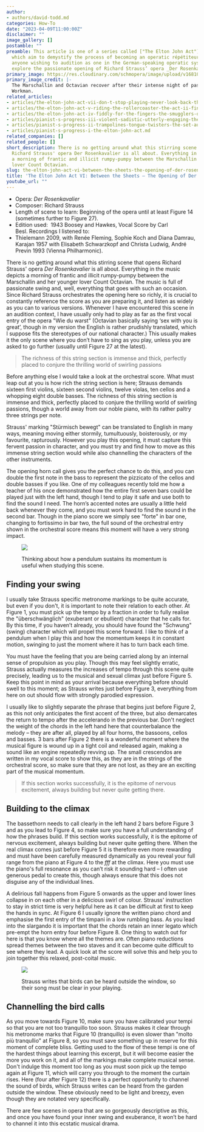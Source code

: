 ```yaml
---
author:
- authors/david-todd.md
categories: How-To
date: "2023-04-09T11:00:00Z"
disclaimer: ""
image_gallery: []
postamble: ""
preamble: This article is one of a series called ["The Elton John Act"](/the-elton-john-act/),
  which aim to demystify the process of becoming an operatic répétiteur and assist
  anyone wishing to audition as one in the German-speaking operatic system. Here we
  explore the passionate opening of Richard Strauss’ opera _Der Rosenkavalier_.
primary_image: https://res.cloudinary.com/schmopera/image/upload/v1681081664/media/2023/04/sqPianistseries_Rosenkav_kj03ff.jpg
primary_image_credit: |-
  The Marschallin and Octavian recover after their intense night of passion. Photo: Robert
  Workman.
related_articles:
- articles/the-elton-john-act-vii-don-t-stop-playing-never-look-back-the-dreaded-sight-reading.md
- articles/the-elton-john-act-v-riding-the-rollercoaster-the-act-ii-finale-from-le-nozze-di-figaro.md
- articles/the-elton-john-act-iv-fiddly-for-the-fingers-the-smugglers-quintet-from-carmen.md
- articles/pianist-s-progress-iii-violent-sadistic-utterly-engaging-the-maid-scene-from-elektra.md
- articles/pianist-s-progress-ii-trampolines-tongue-twisters-the-set-audition-excerptsexcerpts.md
- articles/pianist-s-progress-i-the-elton-john-act.md
related_companies: []
related_people: []
short_description: There is no getting around what this stirring scene that opens
  Richard Strauss' opera Der Rosenkavalier is all about. Everything in the music depicts
  a morning of frantic and illicit rumpy-pumpy between the Marschallin and her younger
  lover Count Octavian.
slug: the-elton-john-act-vi-between-the-sheets-the-opening-of-der-rosenkavalier
title: 'The Elton John Act VI: Between the Sheets – The Opening of Der Rosenkavalier'
youtube_url: ""
---
```

* Opera: _Der Rosenkavalier_
* Composer: Richard Strauss
* Length of scene to learn: Beginning of the opera until at least Figure 14 (sometimes further to Figure 27).
* Edition used:  1943 Boosey and Hawkes, Vocal Score by Carl Besl. Recordings I listened to:
* Thielemann 2009, with Renée Fleming, Sophie Koch and Diana Damrau, Karajan 1957 with Elisabeth Schwarzkopf and Christa Ludwig, André Previn 1993 (Vienna Philharmonic).

There is no getting around what this stirring scene that opens Richard Strauss' opera _Der Rosenkavalier_ is all about. Everything in the music depicts a morning of frantic and illicit rumpy-pumpy between the Marschallin and her younger lover Count Octavian. The music is full of passionate swing and, well, everything that goes with such an occasion. Since Richard Strauss orchestrates the opening here so richly, it is crucial to constantly reference the score as you are preparing it, and listen as widely as you can to various versions. Whenever I have encountered this scene in an audition context, I have usually only had to play as far as the first vocal entry of the opera "Wie du warst" (Octavian basically saying ‘sex with you is great’, though in my version the English is rather prudishly translated, which I suppose fits the stereotypes of our national character.) This usually makes it the only scene where you don’t have to sing as you play, unless you are asked to go further (usually until Figure 27 at the latest).

> The richness of this string section is immense and thick, perfectly placed to conjure the thrilling world of swirling passions

Before anything else I would take a look at the orchestral score. What must leap out at you is how rich the string section is here; Strauss demands sixteen first violins, sixteen second violins, twelve violas, ten cellos and a whopping eight double basses. The richness of this string section is immense and thick, perfectly placed to conjure the thrilling world of swirling passions, though a world away from our noble piano, with its rather paltry three strings per note.

Strauss' marking "Stürmisch bewegt" can be translated to English in many ways, meaning moving either stormily, tumultuously, boisterously, or my favourite, rapturously. However you play this opening, it must capture this fervent passion in character, and you must try and find how to move as this immense string section would while also channelling the characters of the other instruments.

The opening horn call gives you the perfect chance to do this, and you can double the first note in the bass to represent the pizzicato of the cellos and double basses if you like. One of my colleagues recently told me how a teacher of his once demonstrated how the entire first seven bars could be played just with the left hand, though I tend to play it safe and use both to find the sound I need. The horn’s accented notes are usually a little held back whenever they come, and you must work hard to find the sound in the second bar. Though in the piano score we simply see "forte" in bar one, changing to fortissimo in bar two, the full sound of the orchestral entry shown in the orchestral score means this moment will have a very strong impact.

<figure data-type="image">

![](https://res.cloudinary.com/schmopera/image/upload/v1681082799/media/2023/04/Pianistseries_clocks_i80zdx.jpg)

<figcaption>Thinking about how a pendulum sustains its momentum is useful when studying this scene.</figcaption>  
</figure>

## Finding your swing

I usually take Strauss specific metronome markings to be quite accurate, but even if you don't, it is important to note their relation to each other. At Figure 1, you must pick up the tempo by a fraction in order to fully realise the "überschwänglich" (exuberant or ebullient) character that he calls for. By this time, if you haven’t already, you should have found the "Schwung" (swing) character which will propel this scene forward. I like to think of a pendulum when I play this and how the momentum keeps it in constant motion, swinging to just the moment where it has to turn back each time.

You must have the feeling that you are being carried along by an internal sense of propulsion as you play. Though this may feel slightly erratic, Strauss actually measures the increases of tempo through this scene quite precisely, leading us to the musical and sexual climax just before Figure 5. Keep this point in mind as your arrival because everything before should swell to this moment; as Strauss writes just before Figure 3, everything from here on out should flow with strongly parodied expression.

I usually like to slightly separate the phrase that begins just before Figure 2, as this not only anticipates the first accent of the three, but also demarcates the return to tempo after the accelerando in the previous bar. Don't neglect the weight of the chords in the left hand here that counterbalance the melody – they are after all, played by all four horns, the bassoons, cellos and basses. 3 bars after Figure 2 there is a wonderful moment where the musical figure is wound up in a tight coil and released again, making a sound like an engine repeatedly revving up. The small crescendos are written in my vocal score to show this, as they are in the strings of the orchestral score, so make sure that they are not lost, as they are an exciting part of the musical momentum.

> If this section works successfully, it is the epitome of nervous excitement, always building but never quite getting there.

## Building to the climax

The bassethorn needs to call clearly in the left hand 2 bars before Figure 3 and as you lead to Figure 4, so make sure you have a full understanding of how the phrases build. If this section works successfully, it is the epitome of nervous excitement, always building but never quite getting there. When the real climax comes just before Figure 5 it is therefore even more rewarding and must have been carefully measured dynamically as you reveal your full range from the piano at Figure 4 to the _fff_ at the climax. Here you must use the piano's full resonance as you can’t risk it sounding hard – I often use generous pedal to create this, though always ensure that this does not disguise any of the individual lines.

A delirious fall happens from Figure 5 onwards as the upper and lower lines collapse in on each other in a delicious swirl of colour. Strauss' instruction to stay in strict time is very helpful here as it can be difficult at first to keep the hands in sync. At Figure 6 I usually ignore the written piano chord and emphasise the first entry of the timpani in a low rumbling bass. As you lead into the slargando it is important that the chords retain an inner legato which pre-empt the horn entry four before Figure 8. One thing to watch out for here is that you know where all the themes are. Often piano reductions spread themes between the two staves and it can become quite difficult to see where they lead. A quick look at the score will solve this and help you to join together this relaxed, post-coital music.

<figure data-type="image">

![](https://res.cloudinary.com/schmopera/image/upload/v1681082814/media/2023/04/Pianistseries_birds_qoqvsh.jpg)

<figcaption>Strauss writes that birds can be heard outside the window, so their song must be clear in your playing.</figcaption>  
</figure>

## Channelling the bird calls

As you move towards Figure 10, make sure you have calibrated your tempi so that you are not too tranquillo too soon. Strauss makes it clear through his metronome marks that Figure 10 (tranquillo) is even slower than "molto più tranqullio" at Figure 8, so you must save something up in reserve for this moment of complete bliss. Getting used to the flow of these tempi is one of the hardest things about learning this excerpt, but it will become easier the more you work on it, and all of the markings make complete musical sense. Don't indulge this moment too long as you must soon pick up the tempo again at Figure 11, which will carry you through to the moment the curtain rises. Here (four after Figure 12) there is a perfect opportunity to channel the sound of birds, which Strauss writes can be heard from the garden outside the window. These obviously need to be light and breezy, even though they are notated very specifically.

There are few scenes in opera that are so gorgeously descriptive as this, and once you have found your inner swing and exuberance, it won’t be hard to channel it into this ecstatic musical drama.